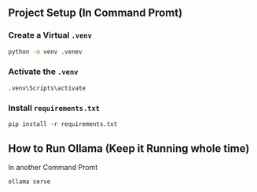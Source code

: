 ## Project Setup (In Command Promt)

### Create a Virtual `.venv`
```bash
python -m venv .venev
```
### Activate the `.venv`
```
.venv\Scripts\activate
```
### Install `requirements.txt`
```
pip install -r requirements.txt
```

## How to Run Ollama (Keep it Running whole time)
In another Command Promt
```
ollama serve
``` 